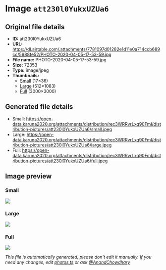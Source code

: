 # Image `att230l0YukxUZUa6`

## Original file details

- **ID:** att230l0YukxUZUa6
- **URL:** https://dl.airtable.com/.attachments/7781097d01282e1d11e0a714ccb689cc/5988fe52/PHOTO-2020-04-05-17-53-59.jpg
- **File name:** PHOTO-2020-04-05-17-53-59.jpg
- **Size:** 72353
- **Type:** image/jpeg
- **Thumbnails:**
  - [Small](https://dl.airtable.com/.attachmentThumbnails/11f52e4bfcce7723a9810a8518aa6a26/1090a4eb) (17×36)
  - [Large](https://dl.airtable.com/.attachmentThumbnails/1905112017bdd327c0ef1a3fd4b0a29a/7f4e0363) (512×1083)
  - [Full](https://dl.airtable.com/.attachmentThumbnails/39aedc59e1bd17576a610bc678bb6c9a/f196d668) (3000×3000)

## Generated file details

- Small: https://open-data.karuna2020.org/attachments/distribution/rec3WRRvrLxq90FmI/distribution-pictures/att230l0YukxUZUa6/small.jpeg
- Large: https://open-data.karuna2020.org/attachments/distribution/rec3WRRvrLxq90FmI/distribution-pictures/att230l0YukxUZUa6/large.jpeg
- Full: https://open-data.karuna2020.org/attachments/distribution/rec3WRRvrLxq90FmI/distribution-pictures/att230l0YukxUZUa6/full.jpeg

## Image preview

### Small

![](https://open-data.karuna2020.org/attachments/distribution/rec3WRRvrLxq90FmI/distribution-pictures/att230l0YukxUZUa6/small.jpeg)

### Large

![](https://open-data.karuna2020.org/attachments/distribution/rec3WRRvrLxq90FmI/distribution-pictures/att230l0YukxUZUa6/large.jpeg)

### Full

![](https://open-data.karuna2020.org/attachments/distribution/rec3WRRvrLxq90FmI/distribution-pictures/att230l0YukxUZUa6/full.jpeg)

_This file is automatically generated, please don't edit it manually. If you need any changes, edit [photos.ts](/photos.ts) or ask [@AnandChowdhary](https://github.com/AnandChowdhary)_
